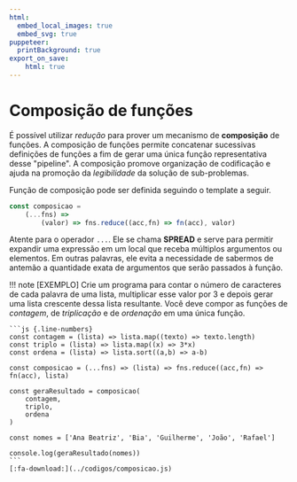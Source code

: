 ```yaml
---
html:
  embed_local_images: true
  embed_svg: true
puppeteer: 
  printBackground: true
export_on_save:
    html: true
---
```

<!-- 17 -->

# Composição de funções

É possível utilizar *redução* para prover um mecanismo de **composição** de funções. A composição de funções permite concatenar sucessivas definições de funções a fim de gerar uma única função representativa desse "pipeline". A composição promove organização de codificação e ajuda na promoção da *legibilidade* da solução de sub-problemas.

Função de composição pode ser definida seguindo o template a seguir.

```js {.line-numbers}
const composicao = 
    (...fns) => 
        (valor) => fns.reduce((acc,fn) => fn(acc), valor)
```
Atente para o operador `...`. Ele se chama **SPREAD** e serve para permitir expandir uma expressão em um local que receba múltiplos argumentos ou elementos. Em outras palavras, ele evita a necessidade de sabermos de antemão a quantidade exata de argumentos que serão passados à função.

!!! note [EXEMPLO] Crie um programa para contar o número de caracteres de cada palavra de uma lista, multiplicar esse valor por 3 e depois gerar uma lista crescente dessa lista resultante. Você deve compor as funções de *contagem*, de *triplicação* e de *ordenação* em uma única função.

    ```js {.line-numbers}
    const contagem = (lista) => lista.map((texto) => texto.length)
    const triplo = (lista) => lista.map((x) => 3*x)
    const ordena = (lista) => lista.sort((a,b) => a-b)

    const composicao = (...fns) => (lista) => fns.reduce((acc,fn) => fn(acc), lista)

    const geraResultado = composicao(
        contagem,
        triplo,
        ordena
    )

    const nomes = ['Ana Beatriz', 'Bia', 'Guilherme', 'João', 'Rafael']

    console.log(geraResultado(nomes))
    ```
    [:fa-download:](../codigos/composicao.js)